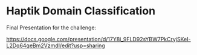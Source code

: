 # Haptik Domain Classification

Final Presentation for the challenge:


https://docs.google.com/presentation/d/17Y8i_9FLD92sYBW7PkCryjSKeI-L2Dq64qeBm2VzmdI/edit?usp=sharing
